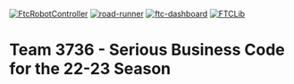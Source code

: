 [![FtcRobotController](https://img.shields.io/badge/FtcRobotController-v8.1.1-lightgrey)](https://github.com/FIRST-Tech-Challenge/FtcRobotController)
[![road-runner](https://img.shields.io/badge/road--runner-0.5.6-lightgrey)](https://github.com/acmerobotics/road-runner)
[![ftc-dashboard](https://img.shields.io/badge/ftc--dashboard-0.4.6-lightgrey)](https://github.com/acmerobotics/ftc-dashboard)
[![FTCLib](https://img.shields.io/badge/FTCLib-v2.1.0-lightgrey)](https://github.com/FTCLib/FTCLib)

# Team 3736 - Serious Business Code for the 22-23 Season